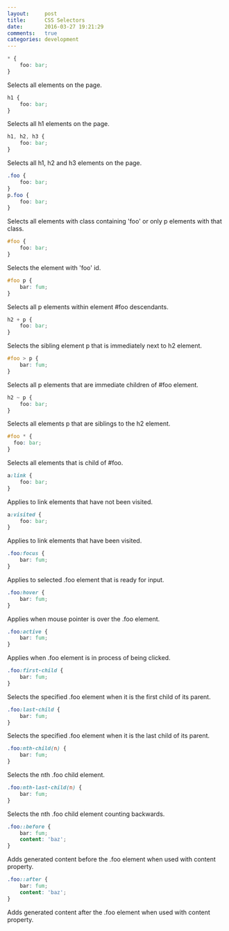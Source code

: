 ```yaml
---
layout:     post
title:      CSS Selectors
date:       2016-03-27 19:21:29
comments:   true   
categories: development
---
```



```css
* {
    foo: bar;
}
```
Selects all elements on the page.

```css
h1 {
    foo: bar;
}
```
Selects all h1 elements on the page.

```css
h1, h2, h3 {
    foo: bar;
}
```
Selects all h1, h2 and h3 elements on the page.

```css
.foo {
    foo: bar;
}
p.foo {
    foo: bar;
}
```
Selects all elements with class containing 'foo' or only p elements with that class.

```css
#foo {
    foo: bar;
}
```
Selects the element with 'foo' id.

```css
#foo p {
    bar: fum;
}
```
Selects all p elements within element #foo descendants.

```css
h2 + p {
    foo: bar;
}
```
Selects the sibling element p that is immediately next to h2 element.

```css
#foo > p {
    bar: fum;
}
```
Selects all p elements that are immediate children of #foo element.

```css
h2 ~ p {
    foo: bar;
}
```
Selects all elements p that are siblings to the h2 element.

```css
#foo * {
  foo: bar;
}
```
Selects all elements that is child of #foo.

```css
a:link {
    foo: bar;
}
```
Applies to link elements that have not been visited.

```css
a:visited {
    foo: bar;
}
```
Applies to link elements that have been visited.

```css
.foo:focus {
    bar: fum;
}
```
Applies to selected .foo element that is ready for input.

```css
.foo:hover {
    bar: fum;
}
```
Applies when mouse pointer is over the .foo element.

```css
.foo:active {
    bar: fum;
}
```
Applies when .foo element is in process of being clicked.

```css
.foo:first-child {
    bar: fum;
}
```
Selects the specified .foo element when it is the first child of its parent.

```css
.foo:last-child {
    bar: fum;
}
```
Selects the specified .foo element when it is the last child of its parent.

```css
.foo:nth-child(n) {
    bar: fum;
}
```
Selects the nth .foo child element.

```css
.foo:nth-last-child(n) {
    bar: fum;
}
```
Selects the nth .foo child element counting backwards.

```css
.foo::before {
    bar: fum;
    content: 'baz';
}
```
Adds generated content before the .foo element when used with content property.

```css
.foo::after {
    bar: fum;
    content: 'baz';
}
```
Adds generated content after the .foo element when used with content property.
